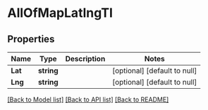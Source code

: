 # AllOfMapLatlngTl

## Properties
Name | Type | Description | Notes
------------ | ------------- | ------------- | -------------
**Lat** | **string** |  | [optional] [default to null]
**Lng** | **string** |  | [optional] [default to null]

[[Back to Model list]](../README.md#documentation-for-models) [[Back to API list]](../README.md#documentation-for-api-endpoints) [[Back to README]](../README.md)

